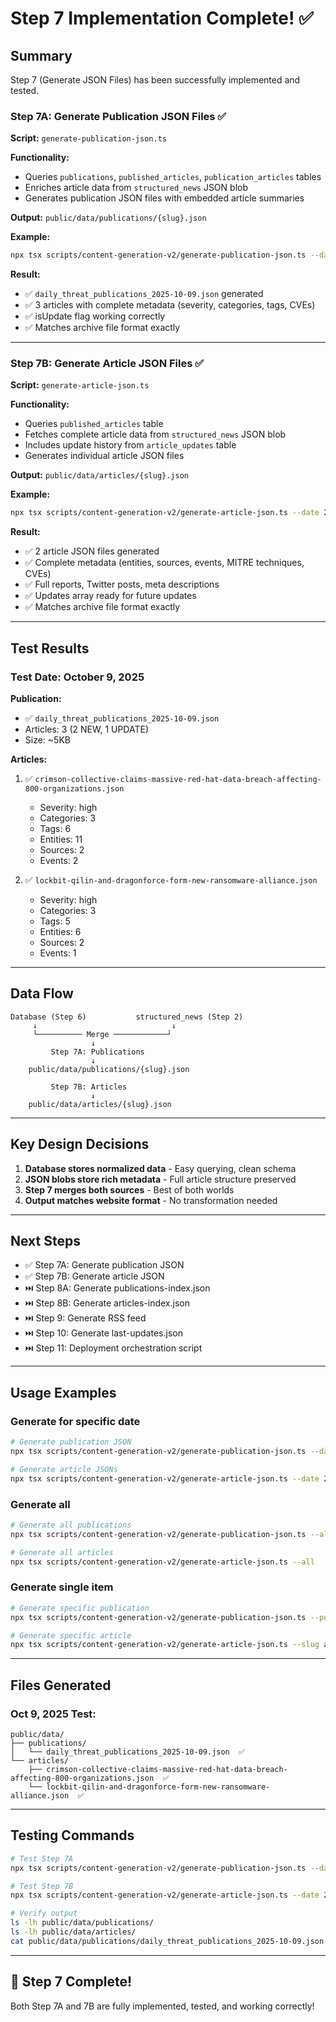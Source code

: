 # Step 7 Implementation Complete! ✅

## Summary

Step 7 (Generate JSON Files) has been successfully implemented and tested.

### Step 7A: Generate Publication JSON Files ✅

**Script:** `generate-publication-json.ts`

**Functionality:**
- Queries `publications`, `published_articles`, `publication_articles` tables
- Enriches article data from `structured_news` JSON blob
- Generates publication JSON files with embedded article summaries

**Output:** `public/data/publications/{slug}.json`

**Example:**
```bash
npx tsx scripts/content-generation-v2/generate-publication-json.ts --date 2025-10-09
```

**Result:**
- ✅ `daily_threat_publications_2025-10-09.json` generated
- ✅ 3 articles with complete metadata (severity, categories, tags, CVEs)
- ✅ isUpdate flag working correctly
- ✅ Matches archive file format exactly

---

### Step 7B: Generate Article JSON Files ✅

**Script:** `generate-article-json.ts`

**Functionality:**
- Queries `published_articles` table
- Fetches complete article data from `structured_news` JSON blob
- Includes update history from `article_updates` table
- Generates individual article JSON files

**Output:** `public/data/articles/{slug}.json`

**Example:**
```bash
npx tsx scripts/content-generation-v2/generate-article-json.ts --date 2025-10-09
```

**Result:**
- ✅ 2 article JSON files generated
- ✅ Complete metadata (entities, sources, events, MITRE techniques, CVEs)
- ✅ Full reports, Twitter posts, meta descriptions
- ✅ Updates array ready for future updates
- ✅ Matches archive file format exactly

---

## Test Results

### Test Date: October 9, 2025

**Publication:**
- ✅ `daily_threat_publications_2025-10-09.json`
- Articles: 3 (2 NEW, 1 UPDATE)
- Size: ~5KB

**Articles:**
1. ✅ `crimson-collective-claims-massive-red-hat-data-breach-affecting-800-organizations.json`
   - Severity: high
   - Categories: 3
   - Tags: 6
   - Entities: 11
   - Sources: 2
   - Events: 2

2. ✅ `lockbit-qilin-and-dragonforce-form-new-ransomware-alliance.json`
   - Severity: high
   - Categories: 3
   - Tags: 5
   - Entities: 6
   - Sources: 2
   - Events: 1

---

## Data Flow

```
Database (Step 6)           structured_news (Step 2)
     ↓                              ↓
     └────────── Merge ────────────┘
                  ↓
         Step 7A: Publications
                  ↓
    public/data/publications/{slug}.json
    
         Step 7B: Articles
                  ↓
    public/data/articles/{slug}.json
```

---

## Key Design Decisions

1. **Database stores normalized data** - Easy querying, clean schema
2. **JSON blobs store rich metadata** - Full article structure preserved
3. **Step 7 merges both sources** - Best of both worlds
4. **Output matches website format** - No transformation needed

---

## Next Steps

- ✅ Step 7A: Generate publication JSON
- ✅ Step 7B: Generate article JSON
- ⏭️ Step 8A: Generate publications-index.json
- ⏭️ Step 8B: Generate articles-index.json
- ⏭️ Step 9: Generate RSS feed
- ⏭️ Step 10: Generate last-updates.json
- ⏭️ Step 11: Deployment orchestration script

---

## Usage Examples

### Generate for specific date
```bash
# Generate publication JSON
npx tsx scripts/content-generation-v2/generate-publication-json.ts --date 2025-10-09

# Generate article JSONs
npx tsx scripts/content-generation-v2/generate-article-json.ts --date 2025-10-09
```

### Generate all
```bash
# Generate all publications
npx tsx scripts/content-generation-v2/generate-publication-json.ts --all

# Generate all articles
npx tsx scripts/content-generation-v2/generate-article-json.ts --all
```

### Generate single item
```bash
# Generate specific publication
npx tsx scripts/content-generation-v2/generate-publication-json.ts --pub-id pub-2025-10-09

# Generate specific article
npx tsx scripts/content-generation-v2/generate-article-json.ts --slug article-slug
```

---

## Files Generated

### Oct 9, 2025 Test:
```
public/data/
├── publications/
│   └── daily_threat_publications_2025-10-09.json  ✅
└── articles/
    ├── crimson-collective-claims-massive-red-hat-data-breach-affecting-800-organizations.json  ✅
    └── lockbit-qilin-and-dragonforce-form-new-ransomware-alliance.json  ✅
```

---

## Testing Commands

```bash
# Test Step 7A
npx tsx scripts/content-generation-v2/generate-publication-json.ts --date 2025-10-09

# Test Step 7B
npx tsx scripts/content-generation-v2/generate-article-json.ts --date 2025-10-09

# Verify output
ls -lh public/data/publications/
ls -lh public/data/articles/
cat public/data/publications/daily_threat_publications_2025-10-09.json | jq '.articles | length'
```

---

## 🎉 Step 7 Complete!

Both Step 7A and 7B are fully implemented, tested, and working correctly!
